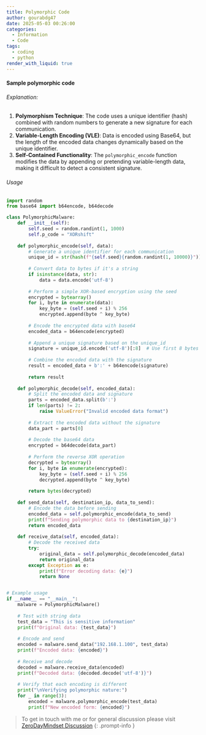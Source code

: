 ```yaml
---
title: Polymorphic Code
author: gourabdg47
date: 2025-05-03 00:26:00
categories:
  - Information
  - Code
tags:
  - coding
  - python
render_with_liquid: true
---
```



  #### Sample polymorphic code

###### Explanation:

1. **Polymorphism Technique**: The code uses a unique identifier (hash) combined with random numbers to generate a new signature for each communication.
2. **Variable-Length Encoding (VLE)**: Data is encoded using Base64, but the length of the encoded data changes dynamically based on the unique identifier.
3. **Self-Contained Functionality**: The `polymorphic_encode` function modifies the data by appending or pretending variable-length data, making it difficult to detect a consistent signature.

###### Usage

```python
import random
from base64 import b64encode, b64decode

class PolymorphicMalware:
    def __init__(self):
        self.seed = random.randint(1, 1000)
        self.p_code = "XORshift"
    
    def polymorphic_encode(self, data):
        # Generate a unique identifier for each communication
        unique_id = str(hash(f"{self.seed}{random.randint(1, 10000)}")) + random.choice("0123456789")
        
        # Convert data to bytes if it's a string
        if isinstance(data, str):
            data = data.encode('utf-8')
        
        # Perform a simple XOR-based encryption using the seed
        encrypted = bytearray()
        for i, byte in enumerate(data):
            key_byte = (self.seed + i) % 256
            encrypted.append(byte ^ key_byte)
        
        # Encode the encrypted data with base64
        encoded_data = b64encode(encrypted)
        
        # Append a unique signature based on the unique_id
        signature = unique_id.encode('utf-8')[:8]  # Use first 8 bytes of unique_id
        
        # Combine the encoded data with the signature
        result = encoded_data + b':' + b64encode(signature)
        
        return result
    
    def polymorphic_decode(self, encoded_data):
        # Split the encoded data and signature
        parts = encoded_data.split(b':')
        if len(parts) != 2:
            raise ValueError("Invalid encoded data format")
        
        # Extract the encoded data without the signature
        data_part = parts[0]
        
        # Decode the base64 data
        encrypted = b64decode(data_part)
        
        # Perform the reverse XOR operation
        decrypted = bytearray()
        for i, byte in enumerate(encrypted):
            key_byte = (self.seed + i) % 256
            decrypted.append(byte ^ key_byte)
        
        return bytes(decrypted)
    
    def send_data(self, destination_ip, data_to_send):
        # Encode the data before sending
        encoded_data = self.polymorphic_encode(data_to_send)
        print(f"Sending polymorphic data to {destination_ip}")
        return encoded_data
    
    def receive_data(self, encoded_data):
        # Decode the received data
        try:
            original_data = self.polymorphic_decode(encoded_data)
            return original_data
        except Exception as e:
            print(f"Error decoding data: {e}")
            return None


# Example usage
if __name__ == "__main__":
    malware = PolymorphicMalware()
    
    # Test with string data
    test_data = "This is sensitive information"
    print(f"Original data: {test_data}")
    
    # Encode and send
    encoded = malware.send_data("192.168.1.100", test_data)
    print(f"Encoded data: {encoded}")
    
    # Receive and decode
    decoded = malware.receive_data(encoded)
    print(f"Decoded data: {decoded.decode('utf-8')}")
    
    # Verify that each encoding is different
    print("\nVerifying polymorphic nature:")
    for _ in range(3):
        encoded = malware.polymorphic_encode(test_data)
        print(f"New encoded form: {encoded}")

```



> To get in touch with me or for general discussion please visit [ZeroDayMindset Discussion](https://github.com/orgs/X3N0-G0D/discussions) 
{: .prompt-info }
